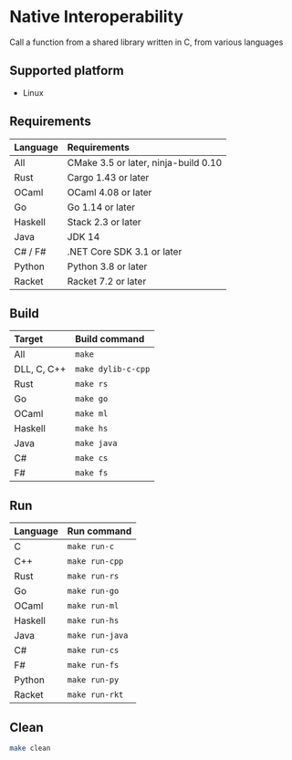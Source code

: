 # Native Interoperability

Call a function from a shared library written in C, from various languages

## Supported platform

- Linux

## Requirements

| Language | Requirements |
| :--- | :--- |
| All | CMake 3.5 or later, ninja-build 0.10 |
| Rust | Cargo 1.43 or later |
| OCaml | OCaml 4.08 or later |
| Go | Go 1.14 or later |
| Haskell | Stack 2.3 or later |
| Java | JDK 14 |
| C# / F# | .NET Core SDK 3.1 or later |
| Python | Python 3.8 or later |
| Racket | Racket 7.2 or later |

## Build

| Target | Build command |
| :--- | :--- |
| All | `make` |
| DLL, C, C++  | `make dylib-c-cpp` |
| Rust | `make rs` |
| Go | `make go` |
| OCaml | `make ml` |
| Haskell | `make hs` |
| Java | `make java` |
| C# | `make cs` |
| F# | `make fs` |

## Run

| Language | Run command |
| :--- | :--- |
| C | `make run-c` |
| C++ | `make run-cpp` |
| Rust | `make run-rs` |
| Go | `make run-go` |
| OCaml | `make run-ml` |
| Haskell | `make run-hs` |
| Java | `make run-java` |
| C# | `make run-cs` |
| F# | `make run-fs` |
| Python | `make run-py` |
| Racket | `make run-rkt` |

## Clean

```bash
make clean
```
